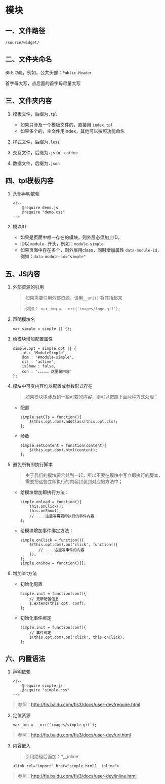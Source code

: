 # 模块

## 一、文件路径
```
/source/widget/
```
## 二、文件夹命名

`模块.功能`，例如，公共头部：`Public.Header`

首字母大写，点后面的首字母尽量大写

## 三、文件夹内容
1. 模板文件，后缀为`.tpl`
    + 如果只涉及一个模板文件的，直接用 `index.tpl`
    + 如果多个的，主文件用index，其他可以按照功能命名
    
2. 样式文件，后缀为`.less`

3. 交互文件，后缀为`.js` or `.coffee`

4. 数据文件，后缀为`.json`

## 四、tpl模板内容
1. 头部声明依赖
    ```
    <!--
        @require demo.js
        @require "demo.css"
    -->
    ```

2. 模块ID
    + 如果是页面中唯一存在的模块，则外层必须加上ID，
    + ID以 `module-` 开头，例如：`module-simple`
    + 如果页面中存在多个，则外层用class，同时增加属性 `data-module-id`，例如：`data-module-id="simple"`
    
## 五、JS内容
1. 外部资源的引用
    > 如果需要引用外部资源，请用`__uri()` 将其括起来

    > 例如：` var img = __uri('images/logo.gif');`
    
2. 声明模块名
    ```
    var simple = simple || {};
    ```

3. 给模块增加配置属性
    ```
    simple.opt = simple.opt || {
        id : 'ModuleSimple',
        dom : '#module-simple',
        cls : 'active',
        isShow : false,
        con : '。。。。。。这里是内容'
    };
    ```

4. 模块中可变内容均以配置或参数形式存在
    
    > 如果模块中涉及到一些可变的内容，则可以按照下面两种方式处理：
    
    + 配置
        ```
        simple.setCls = function(){
            $(this.opt.dom).addClass(this.opt.cls);
        };
        ```
        
    + 参数
        ```
        simple.setContent = function(content){
            $(this.opt.dom).html(content);
        };
        ```

5. 避免所有即执行脚本
    
    > 由于我们的模块要合并到一起，所以不要在模块中写立即执行的脚本，需要把这些立即执行的内容封装到对应的方法中；
    
    + 给模块增加即执行方法：
        ```
        simple.onload = function(){
            this.onClick();
            this.onShow();
            // ... 这里写需要即执行的事件内容
        };
        ```
        
    + 给模块增加事件绑定方法：
        ```
        simple.onClick = function(){
            $(this.opt.dom).on('click', function(){
                // ... 这里写事件的内容
            });
        };
        simple.onShow = function(){};
        ```
    
6. 增加init方法

    + 初始化配置
        ```
        simple.init = function(conf){
            // 更新配置信息
            $.extend(this.opt, conf);
        };
        ```
        
    + 初始化事件绑定
        ```
        simple.init = function(conf){
            // 事件绑定
            $(this.opt.dom).on('click', this.onClick);
        };
        ```



## 六、内置语法

1. 声明依赖
    ```
    <!--
        @require simple.js
        @require "simple.css"
    -->
    ```

> 参照：http://fis.baidu.com/fis3/docs/user-dev/require.html

2. 定位资源
    ```
    var img = __uri('images/simple.gif');
    ```

> 参照：http://fis.baidu.com/fis3/docs/user-dev/uri.html

3. 内容嵌入

    > 引用路径后面加：?__inline
    ```
    <link rel="import" href="simple.html?__inline">
    ```

> 参照：http://fis.baidu.com/fis3/docs/user-dev/inline.html